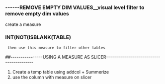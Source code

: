 ### ------REMOVE EMPTY DIM VALUES__visual level filter to remove empty dim values 
   create a measure
  ###  INT(NOT(ISBLANK(TABLE)
     then use this measure to filter other tables

##----------------USING A MEASURE AS SLICER-----------------------------------------
1. Create a temp table using addcol + Summerize
2. use the column with measure on slicer
